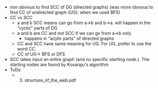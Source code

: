 * non obvious to find SCC of DG (directed graphs) (was more obvious to find CC of undirected graph (UG); when we used BFS)
* CC vs SCC
  * a and b SCC means can go from a->b and b->a. will happen in the "cyclic" parts of DG
  * a and b are CC and not SCC if we can go from a->b only
    * happens in "acylic parts" of directed graphs
  * CC and SCC have same meaning for UG. For UG, prefer to use the word CC.
  * CC of UG-> BFS or DFS
* SCC takes input an entire graph (and no specific starting node.). The starting nodes are found by Kosaraju's algorithm
* ToDo
  * 3. structure_of_the_web.pdf
